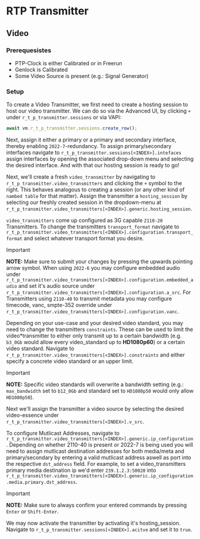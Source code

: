 # RTP Transmitter

## Video

### Prerequesistes

- PTP-Clock is either Calibrated or in Freerun
- Genlock is Calibrated
- Some Video Source is present (e.g.: Signal Generator)

### Setup

To create a Video Transmitter, we first need to create a hosting session to host our video transmitter. We can do so via the Advanced UI, by clicking `+` under `r_t_p_transmitter.sessions` or via VAPI:

```typescript
await vm.r_t_p_transmitter.sessions.create_row();
```

Next, assign it either a primary or a primary and secondary interface, thereby enabling `2022-7`-redundancy.
To assign primary/secondary interfaces navigate to `r_t_p_transmitter.sessions[<INDEX>].intefaces` assign interfaces by opening the associated drop-down menu and selecting the desired interface. And with that our hosting session is ready to go!

Next, we'll create a fresh `video_transmitter` by navigating to `r_t_p_transmitter.video_transmitters` and clicking the `+` symbol to the right. This behaves analogous to creating a session (or any other kind of `nambed table` for that matter).
Assign the transmitter a `hosting_session` by selecting our freshly created session in the dropdown-menu at `r_t_p_transmitter.video_transmitters[<INDEX>].generic.hosting_session`.

`video_transmitters` come up configured as 3G capable `2110-20` Transmitters. To change the transmitters `transport_format` navigate to `r_t_p_transmitter.video_transmitters[<INDEX>].configuration.transport_format` and select whatever transport format you desire. 
> [!IMPORTANT]
> **NOTE:** Make sure to submit your changes by pressing the upwards pointing arrow symbol.
When using `2022-6` you may configure embedded audio under `r_t_p_transmitter.video_transmitters[<INDEX>].configuration.embedded_audio` and set it's audio source under `r_t_p_transmitter.video_transmitters[<INDEX>].configuration.a_src`. For Transmitters using `2110-40` to transmit metadata you may configure timecode, vanc, smpte-352 override under `r_t_p_transmitter.video_transmitters[<INDEX>].configuration.vanc`.

Depending on your use-case and your desired video standard, you may need to change the transmitters `constraints`. These can be used to limit the video*transmitter to either only transmit up to a certain bandwidth (e.g. `b3_0Gb` would allow every video_standard up to **HD1080p60**) or a certain video standard. Navigate to `r_t_p_transmitter.video_transmitters[<INDEX>].constraints` and either specify a concrete video standard or an upper limit. 
>[!IMPORTANT]
> **NOTE:** Specific video standards will overwrite a bandwidth setting (e.g.: `max_bandwidth` set to `b12_0Gb` and standard set to `HD1080p50` would only allow `HD1080p50`).

Next we'll assign the transmitter a video source by selecting the desired video-essence under `r_t_p_transmitter.video_transmitters[<INDEX>].v_src`.

To configure Mutlicast Addresses, navigate to `r_t_p_transmitter.video_transmitters[<INDEX>].generic.ip_configuration`. Depending on whether 2110-40 is present or 2022-7 is being used you will need to assign mutlicast destination addresses for both media/meta and primary/secondary by entering a valid mutlicast address aswell as port into the respective `dst_address` field. For example, to set a video_transmitters primary media destination ip we'd enter `239.1.2.3:50020` into `r_t_p_transmitter.video_transmitters[<INDEX>].generic.ip_configuration.media.primary.dst_address`. 
>[!IMPORTANT]
>**NOTE:** Make sure to always confirm your entered commands by pressing `Enter` or `Shift-Enter`.

We may now activate the transmitter by activating it's hosting_session. Navigate to `r_t_p_transmitter.sessions[<INDEX>].acitve` and set it to `true`.

